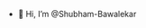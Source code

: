- 👋 Hi, I’m @Shubham-Bawalekar

<!---
Shubham-Bawalekar/Shubham-Bawalekar is a ✨ special ✨ repository because its `README.md` (this file) appears on your GitHub profile.
You can click the Preview link to take a look at your changes.
--->

